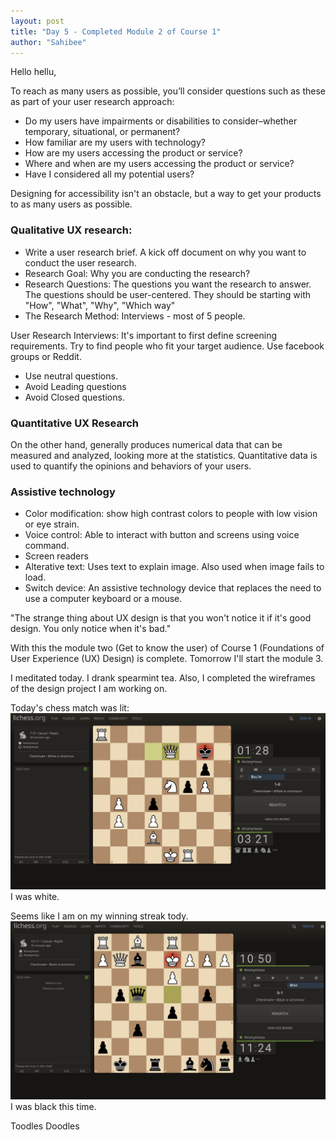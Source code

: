 ```yaml
---
layout: post
title: "Day 5 - Completed Module 2 of Course 1"
author: "Sahibee"
---
```


Hello hellu,

To reach as many users as possible, you’ll consider questions such as these as part of your user research approach:

- Do my users have impairments or disabilities to consider–whether temporary, situational, or permanent?
- How familiar are my users with technology?
- How are my users accessing the product or service?
- Where and when are my users accessing the product or service?
- Have I considered all my potential users?

Designing for accessibility isn't an obstacle, but a way to get your products to as many users as possible.

### Qualitative UX research:

- Write a user research brief. A kick off document on why you want to conduct the user research.
- Research Goal: Why you are conducting the research?
- Research Questions: The questions you want the research to answer. The questions should be user-centered. They should be starting with "How", "What", "Why", "Which way"
- The Research Method: Interviews - most of 5 people.

User Research Interviews:
It's important to first define screening requirements. Try to find people who fit your target audience. Use facebook groups or Reddit.

- Use neutral questions.
- Avoid Leading questions
- Avoid Closed questions.

### Quantitative UX Research

On the other hand, generally produces numerical data that can be measured and analyzed, looking more at the statistics. Quantitative data is used to quantify the opinions and behaviors of your users.

### Assistive technology

- Color modification: show high contrast colors to people with low vision or eye strain.
- Voice control: Able to interact with button and screens using voice command.
- Screen readers
- Alterative text: Uses text to explain image. Also used when image fails to load.
- Switch device: An assistive technology device that replaces the need to use a computer keyboard or a mouse.

"The strange thing about UX design is that you won't notice it if it's good design. You only notice when it's bad."

With this the module two (Get to know the user) of Course 1 (Foundations of User Experience (UX) Design) is complete. Tomorrow I'll start the module 3.

I meditated today.
I drank spearmint tea.
Also, I completed the wireframes of the design project I am working on.

Today's chess match was lit:
![Chess](../images/aug/chess-5.png)
I was white.

Seems like I am on my winning streak tody.
![Chess](../images/aug/chess-6.png)
I was black this time.

Toodles Doodles

